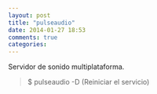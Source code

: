 ```yaml
---
layout: post
title: "pulseaudio"
date: 2014-01-27 18:53
comments: true
categories: 
---
```

Servidor de sonido multiplataforma.

>$ pulseaudio -D  (Reiniciar el servicio)

